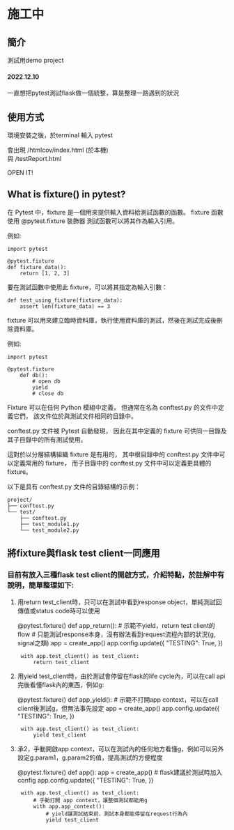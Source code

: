 # 施工中

## 簡介

測試用demo project

#### 2022.12.10

一直想把pytest測試flask做一個統整，算是整理一路遇到的狀況

## 使用方式

環境安裝之後，於terminal 輸入 pytest

會出現 /htmlcov/index.html (於本機)  
與 /testReport.html

OPEN IT!

## What is fixture() in pytest?

在 Pytest 中，fixture 是一個用來提供輸入資料給測試函數的函數。 
fixture 函數使用 @pytest.fixture 裝飾器
測試函數可以將其作為輸入引用。

例如:

    import pytest

    @pytest.fixture
    def fixture_data():
        return [1, 2, 3]

要在測試函數中使用此 fixture，可以將其指定為輸入引數：

    def test_using_fixture(fixture_data):
        assert len(fixture_data) == 3

fixture 可以用來建立臨時資料庫，執行使用資料庫的測試，然後在測試完成後刪除資料庫。

例如:
    
    import pytest
    
    @pytest.fixture
        def db():
            # open db
            yield
            # close db

Fixture 可以在任何 Python 模組中定義，
但通常在名為 conftest.py 的文件中定義它們，
該文件位於與測試文件相同的目錄中。 

conftest.py 文件被 Pytest 自動發現，
因此在其中定義的 fixture 可供同一目錄及其子目錄中的所有測試使用。

這對於以分層結構組織 fixture 是有用的，
其中根目錄中的 conftest.py 文件中可以定義常用的 fixture，
而子目錄中的 conftest.py 文件中可以定義更具體的 fixture。

以下是具有 conftest.py 文件的目錄結構的示例：

    project/
    ├── conftest.py
    └── test/
        ├── conftest.py
        ├── test_module1.py
        └── test_module2.py


## 將fixture與flask test client一同應用

### 目前有放入三種flask test client的開啟方式，介紹特點，於註解中有說明，簡單整理如下:

1. 用return test_client時，只可以在測試中看到response object，單純測試回傳值或status code時可以使用


    @pytest.fixture()
    def app_return():
        # 示範不yield，return test client的flow
        # 只能測試response本身，沒有辦法看到request流程內部的狀況(g, signal之類)
        app = create_app()
        app.config.update({
            "TESTING": True,
        })
    
        with app.test_client() as test_client:
            return test_client


2. 用yield test_client時，由於測試會停留在flask的life cycle內，可以在call api完後看懂flask內的東西，例如g:


    @pytest.fixture()
    def app_yield():
        # 示範不打開app context，可以在call client後測試g，但無法事先設定
        app = create_app()
        app.config.update({
            "TESTING": True,
        })
    
        with app.test_client() as test_client:
            yield test_client

3. 承2，手動開啟app context，可以在測試內的任何地方看懂g，例如可以另外設定g.param1，g.param2的值，提高測試的方便程度


    @pytest.fixture()
    def app():
        app = create_app()
        # flask建議於測試時加入config
        app.config.update({
            "TESTING": True,
        })
    
        with app.test_client() as test_client:
            # 手動打開 app context，讓整個測試都能用g
            with app.app_context():
                # yield讓測試結束前，測試本身都能停留在request行為內
                yield test_client